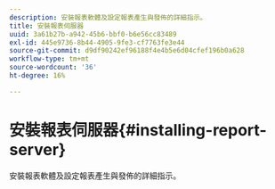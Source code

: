 ```yaml
---
description: 安裝報表軟體及設定報表產生與發佈的詳細指示。
title: 安裝報表伺服器
uuid: 3a61b27b-a942-45b6-bbf0-b6e56cc83489
exl-id: 445e9736-8b44-4905-9fe3-cf7763fe3e44
source-git-commit: d9df90242ef96188f4e4b5e6d04cfef196b0a628
workflow-type: tm+mt
source-wordcount: '36'
ht-degree: 16%

---
```


# 安裝報表伺服器{#installing-report-server}

安裝報表軟體及設定報表產生與發佈的詳細指示。
